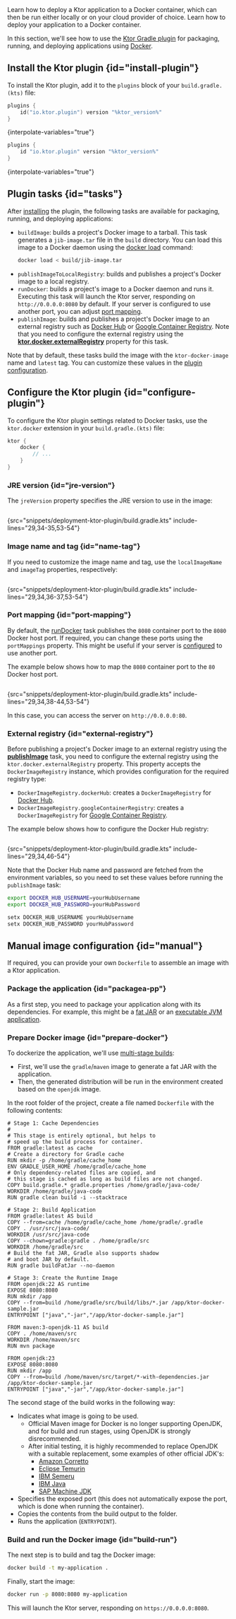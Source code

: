 [//]: # (title: Docker)

<show-structure for="chapter" depth="2"/>

<tldr>
<var name="example_name" value="deployment-ktor-plugin"/>
<include from="lib.topic" element-id="download_example"/>
</tldr>

<web-summary>
Learn how to deploy a Ktor application to a Docker container, which can then be run either locally or on your cloud provider of choice.
</web-summary>

<link-summary>
Learn how to deploy your application to a Docker container.
</link-summary>

In this section, we'll see how to use the [Ktor Gradle plugin](https://github.com/ktorio/ktor-build-plugins) for packaging, running, and deploying applications using [Docker](https://www.docker.com).



## Install the Ktor plugin {id="install-plugin"}

To install the Ktor plugin, add it to the `plugins` block of your `build.gradle.(kts)` file:

<tabs group="languages">
<tab title="Gradle (Kotlin)" group-key="kotlin">

```kotlin
plugins {
    id("io.ktor.plugin") version "%ktor_version%"
}
```
{interpolate-variables="true"}

</tab>
<tab title="Gradle (Groovy)" group-key="groovy">

```groovy
plugins {
    id "io.ktor.plugin" version "%ktor_version%"
}
```
{interpolate-variables="true"}

</tab>
</tabs>


## Plugin tasks {id="tasks"}

After [installing](#install-plugin) the plugin, the following tasks are available for packaging, running, and deploying applications:

- `buildImage`: builds a project's Docker image to a tarball. This task generates a `jib-image.tar` file in the `build` directory. You can load this image to a Docker daemon using the [docker load](https://docs.docker.com/engine/reference/commandline/load/) command:
   ```Bash
   docker load < build/jib-image.tar
   ```
- `publishImageToLocalRegistry`: builds and publishes a project's Docker image to a local registry.
- `runDocker`: builds a project's image to a Docker daemon and runs it. Executing this task will launch the Ktor server, responding on `http://0.0.0.0:8080` by default. If your server is configured to use another port, you can adjust [port mapping](#port-mapping).
- `publishImage`: builds and publishes a project's Docker image to an external registry such as [Docker Hub](https://hub.docker.com/) or [Google Container Registry](https://cloud.google.com/container-registry). Note that you need to configure the external registry using the **[ktor.docker.externalRegistry](#external-registry)** property for this task.

Note that by default, these tasks build the image with the `ktor-docker-image` name and `latest` tag. 
You can customize these values in the [plugin configuration](#name-tag).

## Configure the Ktor plugin {id="configure-plugin"}

To configure the Ktor plugin settings related to Docker tasks, use the `ktor.docker` extension in your `build.gradle.(kts)` file:

```kotlin
ktor {
    docker {
        // ...
    }
}
```

### JRE version {id="jre-version"}

The `jreVersion` property specifies the JRE version to use in the image:

```kotlin
```
{src="snippets/deployment-ktor-plugin/build.gradle.kts" include-lines="29,34-35,53-54"}

### Image name and tag {id="name-tag"}

If you need to customize the image name and tag, use the `localImageName` and `imageTag` properties, respectively:

```kotlin
```
{src="snippets/deployment-ktor-plugin/build.gradle.kts" include-lines="29,34,36-37,53-54"}

### Port mapping {id="port-mapping"}

By default, the [runDocker](#tasks) task publishes the `8080` container port to the `8080` Docker host port.
If required, you can change these ports using the `portMappings` property.
This might be useful if your server is [configured](server-configuration-file.topic#predefined-properties) to use another port. 

The example below shows how to map the `8080` container port to the `80` Docker host port.

```kotlin
```
{src="snippets/deployment-ktor-plugin/build.gradle.kts" include-lines="29,34,38-44,53-54"}

In this case, you can access the server on `http://0.0.0.0:80`.


### External registry {id="external-registry"}

Before publishing a project's Docker image to an external registry using the **[publishImage](#tasks)** task, you need to configure the external registry using the `ktor.docker.externalRegistry` property. This property accepts the `DockerImageRegistry` instance, which provides configuration for the required registry type:

- `DockerImageRegistry.dockerHub`: creates a `DockerImageRegistry` for [Docker Hub](https://hub.docker.com/).
- `DockerImageRegistry.googleContainerRegistry`: creates a `DockerImageRegistry` for [Google Container Registry](https://cloud.google.com/container-registry).

The example below shows how to configure the Docker Hub registry:

```kotlin
```
{src="snippets/deployment-ktor-plugin/build.gradle.kts" include-lines="29,34,46-54"}

Note that the Docker Hub name and password are fetched from the environment variables, so you need to set these values before running the `publishImage` task:

<tabs group="os">
<tab title="Linux/macOS" group-key="unix">

```Bash
export DOCKER_HUB_USERNAME=yourHubUsername
export DOCKER_HUB_PASSWORD=yourHubPassword
```

</tab>
<tab title="Windows" group-key="windows">

```Bash
setx DOCKER_HUB_USERNAME yourHubUsername
setx DOCKER_HUB_PASSWORD yourHubPassword
```

</tab>
</tabs>


## Manual image configuration {id="manual"}

If required, you can provide your own `Dockerfile` to assemble an image with a Ktor application.

### Package the application {id="packagea-pp"}
As a first step, you need to package your application along with its dependencies. 
For example, this might be a [fat JAR](server-fatjar.md) or an [executable JVM application](server-packaging.md).


### Prepare Docker image {id="prepare-docker"}

To dockerize the application, we'll use [multi-stage builds](https://docs.docker.com/develop/develop-images/multistage-build/):
- First, we'll use the `gradle`/`maven` image to generate a fat JAR with the application.
- Then, the generated distribution will be run in the environment created based on the `openjdk` image.

In the root folder of the project, create a file named `Dockerfile` with the following contents:

<tabs group="languages">
<tab title="Gradle" group-key="kotlin">

```Docker
# Stage 1: Cache Dependencies
# 
# This stage is entirely optional, but helps to 
# speed up the build process for container.
FROM gradle:latest as cache
# Create a directory for Gradle cache
RUN mkdir -p /home/gradle/cache_home
ENV GRADLE_USER_HOME /home/gradle/cache_home
# Only dependency-related files are copied, and 
# this stage is cached as long as build files are not changed.
COPY build.gradle.* gradle.properties /home/gradle/java-code/
WORKDIR /home/gradle/java-code
RUN gradle clean build -i --stacktrace

# Stage 2: Build Application
FROM gradle:latest AS build
COPY --from=cache /home/gradle/cache_home /home/gradle/.gradle
COPY . /usr/src/java-code/
WORKDIR /usr/src/java-code
COPY --chown=gradle:gradle . /home/gradle/src
WORKDIR /home/gradle/src
# Build the fat JAR, Gradle also supports shadow 
# and boot JAR by default.
RUN gradle buildFatJar --no-daemon

# Stage 3: Create the Runtime Image
FROM openjdk:22 AS runtime
EXPOSE 8080:8080
RUN mkdir /app
COPY --from=build /home/gradle/src/build/libs/*.jar /app/ktor-docker-sample.jar
ENTRYPOINT ["java","-jar","/app/ktor-docker-sample.jar"]
```

</tab>
<tab title="Maven" group-key="maven">


```Docker
FROM maven:3-openjdk-11 AS build
COPY . /home/maven/src
WORKDIR /home/maven/src
RUN mvn package

FROM openjdk:23
EXPOSE 8080:8080
RUN mkdir /app
COPY --from=build /home/maven/src/target/*-with-dependencies.jar /app/ktor-docker-sample.jar
ENTRYPOINT ["java","-jar","/app/ktor-docker-sample.jar"]
```

</tab>
</tabs>


The second stage of the build works in the following way:

* Indicates what image is going to be used.
  * Official Maven image for Docker is no longer supporting OpenJDK,
    and for build and run stages, using OpenJDK is strongly disrecommended.
  * After initial testing, it is highly recommended to replace OpenJDK with a suitable replacement, some examples of other official JDK's:
    * [Amazon Corretto](https://hub.docker.com/_/amazoncorretto)
    * [Eclipse Temurin](https://hub.docker.com/_/eclipse-temurin)
    * [IBM Semeru](https://hub.docker.com/_/ibm-semeru-runtimes)
    * [IBM Java](https://hub.docker.com/_/ibmjava)
    * [SAP Machine JDK](https://hub.docker.com/_/sapmachine)
* Specifies the exposed port (this does not automatically expose the port, which is done when running the container).
* Copies the contents from the build output to the folder.
* Runs the application (`ENTRYPOINT`).



### Build and run the Docker image {id="build-run"}

The next step is to build and tag the Docker image:

```bash
docker build -t my-application .
```

Finally, start the image:

```bash
docker run -p 8080:8080 my-application
```

This will launch the Ktor server, responding on `https://0.0.0.0:8080`.
